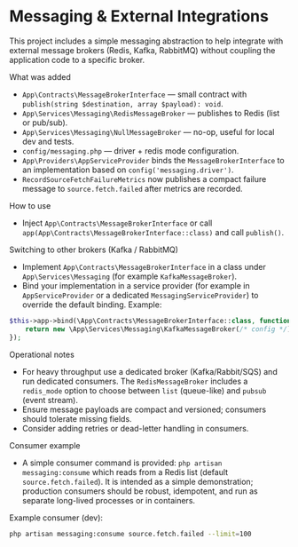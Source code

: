 # Messaging & External Integrations

This project includes a simple messaging abstraction to help integrate with
external message brokers (Redis, Kafka, RabbitMQ) without coupling the
application code to a specific broker.

What was added
- `App\Contracts\MessageBrokerInterface` — small contract with `publish(string $destination, array $payload): void`.
- `App\Services\Messaging\RedisMessageBroker` — publishes to Redis (list or pub/sub).
- `App\Services\Messaging\NullMessageBroker` — no-op, useful for local dev and tests.
- `config/messaging.php` — driver + redis mode configuration.
- `App\Providers\AppServiceProvider` binds the `MessageBrokerInterface` to an implementation based on `config('messaging.driver')`.
- `RecordSourceFetchFailureMetrics` now publishes a compact failure message to `source.fetch.failed` after metrics are recorded.

How to use
- Inject `App\Contracts\MessageBrokerInterface` or call `app(App\Contracts\MessageBrokerInterface::class)` and call `publish()`.

Switching to other brokers (Kafka / RabbitMQ)
- Implement `App\Contracts\MessageBrokerInterface` in a class under `App\Services\Messaging` (for example `KafkaMessageBroker`).
- Bind your implementation in a service provider (for example in `AppServiceProvider` or a dedicated `MessagingServiceProvider`) to override the default binding. Example:

```php
$this->app->bind(\App\Contracts\MessageBrokerInterface::class, function ($app) {
    return new \App\Services\Messaging\KafkaMessageBroker(/* config */);
});
```

Operational notes
- For heavy throughput use a dedicated broker (Kafka/Rabbit/SQS) and run dedicated consumers. The `RedisMessageBroker` includes a `redis_mode` option to choose between `list` (queue-like) and `pubsub` (event stream).
- Ensure message payloads are compact and versioned; consumers should tolerate missing fields.
- Consider adding retries or dead-letter handling in consumers.

Consumer example
- A simple consumer command is provided: `php artisan messaging:consume` which reads from a Redis list (default `source.fetch.failed`). It is intended as a simple demonstration; production consumers should be robust, idempotent, and run as separate long-lived processes or in containers.

Example consumer (dev):

```sh
php artisan messaging:consume source.fetch.failed --limit=100
```
